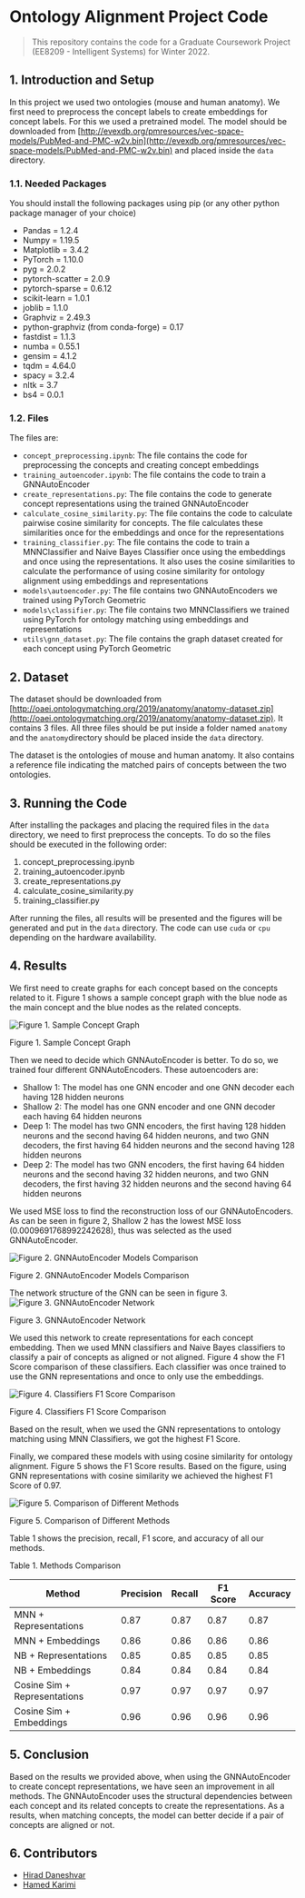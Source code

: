 # Ontology Alignment Project Code

> This repository contains the code for a Graduate Coursework Project (EE8209 - Intelligent Systems) for Winter 2022.
## 1. Introduction and Setup
In this project we used two ontologies (mouse and human anatomy). We first need to preprocess the concept labels to create embeddings for concept labels. For this we used a pretrained model. The model should be downloaded from [http://evexdb.org/pmresources/vec-space-models/PubMed-and-PMC-w2v.bin](http://evexdb.org/pmresources/vec-space-models/PubMed-and-PMC-w2v.bin) and placed inside the `data` directory.
### 1.1. Needed Packages
You should install the following packages using pip (or any other python package manager of your choice)
- Pandas = 1.2.4
- Numpy = 1.19.5
- Matplotlib = 3.4.2
- PyTorch = 1.10.0
- pyg = 2.0.2
- pytorch-scatter = 2.0.9
- pytorch-sparse = 0.6.12
- scikit-learn = 1.0.1
- joblib = 1.1.0
- Graphviz = 2.49.3
- python-graphviz (from conda-forge) = 0.17
- fastdist = 1.1.3
- numba = 0.55.1
- gensim = 4.1.2
- tqdm = 4.64.0
- spacy = 3.2.4
- nltk = 3.7
- bs4 = 0.0.1

### 1.2. Files
The files are:

- `concept_preprocessing.ipynb`: The file contains the code for preprocessing the concepts and creating concept embeddings
- `training_autoencoder.ipynb`: The file contains the code to train a GNNAutoEncoder
- `create_representations.py`: The file contains the code to generate concept representations using the trained GNNAutoEncoder
- `calculate_cosine_similarity.py`: The file contains the code to calculate pairwise cosine similarity for concepts. The file calculates these similarities once for the embeddings and once for the representations
- `training_classifier.py`: The file contains the code to train a MNNClassifier and Naive Bayes Classifier once using the embeddings and once using the representations. It also uses the cosine similarities to calculate the performance of using cosine similarity for ontology alignment using embeddings and representations
- `models\autoencoder.py`: The file contains two GNNAutoEncoders we trained using PyTorch Geometric
- `models\classifier.py`: The file contains two MNNClassifiers we trained using PyTorch for ontology matching using embeddings and representations
- `utils\gnn_dataset.py`: The file contains the graph dataset created for each concept using PyTorch Geometric

## 2. Dataset
The dataset should be downloaded from [http://oaei.ontologymatching.org/2019/anatomy/anatomy-dataset.zip](http://oaei.ontologymatching.org/2019/anatomy/anatomy-dataset.zip). It contains 3 files. All three files should be put inside a folder named `anatomy` and the `anatomy`directory  should be placed inside the `data` directory.

The dataset is the ontologies of mouse and human anatomy. It also contains a reference file indicating the matched pairs of concepts between the two ontologies.

## 3. Running the Code
After installing the packages and placing the required files in the `data` directory, we need to first preprocess the concepts. To do so the files should be executed in the following order:

1. concept_preprocessing.ipynb
2. training_autoencoder.ipynb
3. create_representations.py
4. calculate_cosine_similarity.py
5. training_classifier.py

After running the files, all results will be presented and the figures will be generated and put in the `data` directory. The code can use `cuda` or `cpu` depending on the hardware availability.

## 4. Results
We first need to create graphs for each concept based on the concepts related to it. Figure 1 shows a sample concept graph with the blue node as the main concept and the blue nodes as the related concepts.

![Figure 1. Sample Concept Graph](/data/sample_graph_5088.png)

Figure 1. Sample Concept Graph

Then we need to decide which GNNAutoEncoder is better. To do so, we trained four different GNNAutoEncoders. These autoencoders are:

- Shallow 1: The model has one GNN encoder and one GNN decoder each having 128 hidden neurons
- Shallow 2: The model has one GNN encoder and one GNN decoder each having 64 hidden neurons
- Deep 1: The model has two GNN encoders, the first having 128 hidden neurons and the second having 64 hidden neurons, and two GNN decoders, the first having 64 hidden neurons and the second having 128 hidden neurons
- Deep 2: The model has two GNN encoders, the first having 64 hidden neurons and the second having 32 hidden neurons, and two GNN decoders, the first having 32 hidden neurons and the second having 64 hidden neurons

We used MSE loss to find the reconstruction loss of our GNNAutoEncoders. As can be seen in figure 2, Shallow 2 has the lowest MSE loss (0.0009691768992242628), thus was selected as the used GNNAutoEncoder.

![Figure 2. GNNAutoEncoder Models Comparison](/data/ae_final_validation_loss_comparison.png)

Figure 2. GNNAutoEncoder Models Comparison

The network structure of the GNN can be seen in figure 3.
![Figure 3. GNNAutoEncoder Network](/data/gnn_auto_encoder_network.png)

Figure 3. GNNAutoEncoder Network

We used this network to create representations for each concept embedding. Then we used MNN classifiers and Naive Bayes classifiers to classify a pair of concepts as aligned or not aligned. Figure 4 show the F1 Score comparison of these classifiers. Each classifier was once trained to use the GNN representations and once to only use the embeddings.

![Figure 4. Classifiers F1 Score Comparison](/data/classifiers_f1_score_Comparison.png)

Figure 4. Classifiers F1 Score Comparison

Based on the result, when we used the GNN representations to ontology matching using MNN Classifiers, we got the highest F1 Score.

Finally, we compared these models with using cosine similarity for ontology alignment. Figure 5 shows the F1 Score results. Based on the figure, using GNN representations with cosine similarity we achieved the highest F1 Score of 0.97.

![Figure 5. Comparison of Different Methods](/data/methods_f1_score_comparison.png)

Figure 5. Comparison of Different Methods

Table 1 shows the precision, recall, F1 score, and accuracy of all our methods.

Table 1. Methods Comparison

| Method                       | Precision | Recall | F1 Score | Accuracy |
|------------------------------|-----------|--------|----------|----------|
| MNN + Representations        | 0.87      | 0.87   | 0.87     | 0.87     |
| MNN + Embeddings             | 0.86      | 0.86   | 0.86     | 0.86     |
| NB + Representations         | 0.85      | 0.85   | 0.85     | 0.85     |
| NB + Embeddings              | 0.84      | 0.84   | 0.84     | 0.84     |
| Cosine Sim + Representations | 0.97      | 0.97   | 0.97     | 0.97     |
| Cosine Sim + Embeddings      | 0.96      | 0.96   | 0.96     | 0.96     |

## 5. Conclusion
Based on the results we provided above, when using the GNNAutoEncoder to create concept representations, we have seen an improvement in all methods. The GNNAutoEncoder uses the structural dependencies between each concept and its related concepts to create the representations. As a results, when matching concepts, the model can better decide if a pair of concepts are aligned or not.

## 6. Contributors
- [Hirad Daneshvar](https://github.com/hi-rad)
- [Hamed Karimi](https://github.com/hamedmx)
